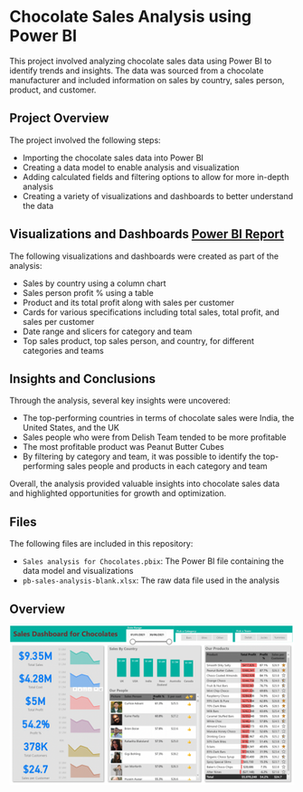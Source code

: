 # Chocolate Sales Analysis using Power BI

This project involved analyzing chocolate sales data using Power BI to identify trends and insights. The data was sourced from a chocolate manufacturer and included information on sales by country, sales person, product, and customer.

## Project Overview

The project involved the following steps:

- Importing the chocolate sales data into Power BI
- Creating a data model to enable analysis and visualization
- Adding calculated fields and filtering options to allow for more in-depth analysis
- Creating a variety of visualizations and dashboards to better understand the data


## Visualizations and Dashboards [Power BI Report](https://app.powerbi.com/view?r=eyJrIjoiNDVlMWY5YmItYWUwYS00NzA5LTk0ZTEtY2FhNzZkNjM3OTU5IiwidCI6ImE2YWZkNmQ0LWJiMzctNGNkMC05MWZkLTk0MGQzNDFmMDIxYyJ9&pageName=ReportSection76182ad580e0c09e4a6e)

The following visualizations and dashboards were created as part of the analysis:

- Sales by country using a column chart
- Sales person profit % using a table
- Product and its total profit along with sales per customer
- Cards for various specifications including total sales, total profit, and sales per customer
- Date range and slicers for category and team
- Top sales product, top sales person, and country, for different categories and teams

## Insights and Conclusions

Through the analysis, several key insights were uncovered:

- The top-performing countries in terms of chocolate sales were India, the United States, and the UK
- Sales people who were from Delish Team tended to be more profitable
- The most profitable product was Peanut Butter Cubes
- By filtering by category and team, it was possible to identify the top-performing sales people and products in each category and team

Overall, the analysis provided valuable insights into chocolate sales data and highlighted opportunities for growth and optimization.

## Files

The following files are included in this repository:

- `Sales analysis for Chocolates.pbix`: The Power BI file containing the data model and visualizations
- `pb-sales-analysis-blank.xlsx`: The raw data file used in the analysis

## Overview
![Dashboard](chocopbi.png)
